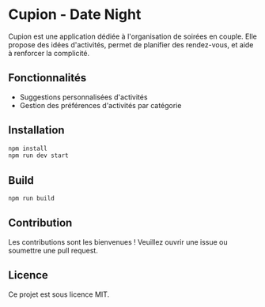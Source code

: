 # Cupion - Date Night

Cupion est une application dédiée à l'organisation de soirées en couple. Elle propose des idées d'activités, permet de planifier des rendez-vous, et aide à renforcer la complicité.

## Fonctionnalités

- Suggestions personnalisées d'activités
- Gestion des préférences d'activités par catégorie

## Installation

```bash
npm install
npm run dev start
```

## Build

```bash
npm run build
```

## Contribution

Les contributions sont les bienvenues ! Veuillez ouvrir une issue ou soumettre une pull request.

## Licence

Ce projet est sous licence MIT.
